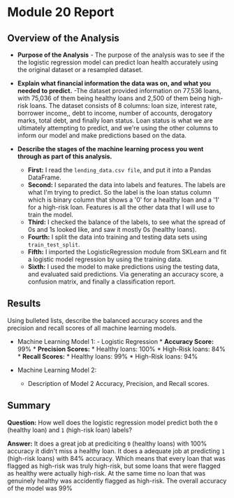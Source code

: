 ﻿# Module 20 Report 

## Overview of the Analysis

* **Purpose of the  Analysis** - The purpose of the analysis was to see if the the logistic regression model can predict loan health accurately using the original dataset or a resampled dataset.
* **Explain what financial information the data was on, and what you needed to predict.** -The dataset provided information on 77,536 loans, with 75,036 of them being healthy loans and 2,500 of them being high-risk loans. The dataset consists of 8 columns: loan size, interest rate, borrower income,, debt to income, number of accounts, derogatory marks,  total debt, and finally loan status. Loan status is what we are ultimately attempting to predict, and we're using the other columns to inform our model and make predictions based on the data.

* **Describe the stages of the machine learning process you went through as part of this analysis.** 
	* **First:** I read the `lending_data.csv file`, and put it into a Pandas DataFrame.
	*  **Second:** I separated the data into labels and features. The labels are what I'm trying to predict. So the label is the loan status column which is binary column that shows a '0' for a healthy loan and a '1' for a high-risk loan. Features is all the other data that I will use to train the model.
	*  **Third:** I checked the balance of the labels, to see what the spread of 0s and 1s looked like, and saw it mostly 0s (healthy loans).
	*  **Fourth:** I split the data into training and testing data sets using `train_test_split`.
	*  **Fifth:** I imported the LogisticRegression module from SKLearn and fit a logistic model regression by using the training data.
	*  **Sixth:** I used the model to make predictions using the testing data, and evaluated said predictions. Via generating an accuracy score, a confusion matrix, and finally a classification report.

## Results

Using bulleted lists, describe the balanced accuracy scores and the precision and recall scores of all machine learning models.

* Machine Learning Model 1: - Logistic Regression
	  *  **Accuracy Score:** 99%
	  *  **Precision Scores:**
			  * Healthy loans: 100%
			  * High-Risk loans: 84%
		* **Recall Scores:**
			* Healthy loans: 99%
			* High-Risk loans: 94% 



* Machine Learning Model 2:
  * Description of Model 2 Accuracy, Precision, and Recall scores.

## Summary


**Question:**  How well does the logistic regression model predict both the  `0`  (healthy loan) and  `1`  (high-risk loan) labels?

**Answer:**  It does a great job at prediciting  `0`  (healthy loans) with 100% accuracy it didn't miss a healthy loan. It does a adequate job at predicting  `1`  (high-risk loans) with 84% accuracy. Which means that every loan that was flagged as high-risk was truly high-risk, but some loans that were flagged as healthy were actually high-risk. At the same time no loan that was genuinely healthy was accidently flagged as high-risk. The overall accuracy of the model was 99%
